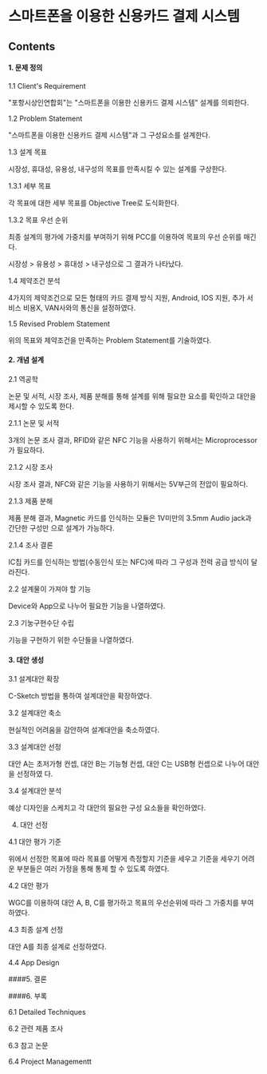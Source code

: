 # 스마트폰을 이용한 신용카드 결제 시스템

## Contents

#### 1. 문제 정의

  1.1 Client's Requirement

   "포항시상인연합회"는 "스마트폰을 이용한 신용카드 결제 시스템" 설계를 의뢰한다.

  1.2 Problem Statement

   "스마트폰을 이용한 신용카드 결제 시스템"과 그 구성요소를 설계한다.

  1.3 설계 목표

   시장성, 휴대성, 유용성, 내구성의 목표를 만족시킬 수 있는 설계를 구상한다.

  1.3.1 세부 목표

   각 목표에 대한 세부 목표를 Objective Tree로 도식화한다.

  1.3.2 목표 우선 순위

   최종 설계의 평가에 가중치를 부여하기 위해 PCC를 이용하여 목표의 우선 순위를 매긴다.

   시장성 > 유용성 > 휴대성 > 내구성으로 그 결과가 나타났다.

  1.4 제약조건 분석

   4가지의 제약조건으로 모든 형태의 카드 결제 방식 지원, Android, IOS 지원, 추가 서비스 비용X, VAN사와의 통신을 설정하였다.

  1.5 Revised Problem Statement

   위의 목표와 제약조건을 만족하는 Problem Statement를 기술하였다.

#### 2. 개념 설계

  2.1 역공학

   논문 및 서적, 시장 조사, 제품 분해를 통해 설계를 위해 필요한 요소를 확인하고 대안을 제시할 수 있도록 한다.

  2.1.1 논문 및 서적

   3개의 논문 조사 결과, RFID와 같은 NFC 기능을 사용하기 위해서는 Microprocessor가 필요하다.

  2.1.2 시장 조사

   시장 조사 결과, NFC와 같은 기능을 사용하기 위해서는 5V부근의 전압이 필요하다.

  2.1.3 제품 분해

   제품 분해 결과, Magnetic 카드를 인식하는 모듈은 1V미만의 3.5mm Audio jack과 간단한 구성만 으로 설계가 가능하다.

  2.1.4 조사 결론

   IC칩 카드를 인식하는 방법(수동인식 또는 NFC)에 따라 그 구성과 전력 공급 방식이 달라진다.

  2.2 설계물이 가져야 할 기능

   Device와 App으로 나누어 필요한 기능을 나열하였다.

  2.3 기눙구현수단 수립

   기능을 구현하기 위한 수단들을 나열하였다.

#### 3. 대안 생성

  3.1 설계대안 확장

  C-Sketch 방법을 통하여 설계대안을 확장하였다.

  3.2 설계대안 축소

  현실적인 어려움을 감안하여 설계대안을 축소하였다.

  3.3 설계대안 선정

  대안 A는 초저가형 컨셉, 대안 B는 기능형 컨셉, 대안 C는 USB형 컨셉으로 나누어 대안을 선정하였 다.

  3.4 설계대안 분석

  예상 디자인을 스케치고 각 대안의 필요한 구성 요소들을 확인하였다.

4. 대안 선정

  4.1 대안 평가 기준

  위에서 선정한 목표에 따라 목표를 어떻게 측정할지 기준을 세우고 기준을 세우기 어려운 부분들은 여러 가정을 통해 통제 할 수 있도록 하였다.

  4.2 대안 평가

  WGC를 이용하여 대안 A, B, C를 평가하고 목표의 우선순위에 따라 그 가중치를 부여하였다.

  4.3 최종 설계 선정

  대안 A를 최종 설계로 선정하였다.

  4.4 App Design

####5. 결론

####6. 부록

  6.1 Detailed Techniques
  
  6.2 관련 제품 조사
  
  6.3 참고 논문
  
  6.4 Project Managementt
